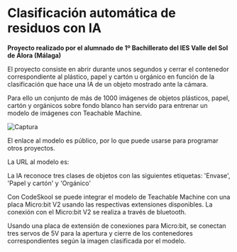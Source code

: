 # Clasificación automática de residuos con IA
**Proyecto realizado por el alumnado de 1º Bachillerato del IES Valle del Sol de Álora (Málaga)**

El proyecto consiste en abrir durante unos segundos y cerrar el contenedor correspondiente al plástico, papel y cartón u orgánico en función de la clasificación que hace una IA de un objeto mostrado ante la cámara.

Para ello un conjunto de más de 1000 imágenes de objetos plásticos, papel, cartón y orgánicos sobre fondo blanco han servido para entrenar un modelo de imágenes con Teachable Machine.

![Captura](https://github.com/TecnoProfesor/Residuos/assets/65020790/72bbe42e-4c24-4b5b-aabd-d223456ea2f5)

El enlace al modelo es público, por lo que puede usarse para programar otros proyectos. 

La URL al modelo es: 

La IA reconoce tres clases de objetos con las siguientes etiquetas: 'Envase', 'Papel  y cartón' y 'Orgánico'

Con CodeSkool se puede integrar el modelo de Teachable Machine con una placa Micro:bit V2 usando las respectivas extensiones disponibles. La conexión con el Micro:bit V2 se realiza a través de bluetooth.

Usando una placa de extensión de conexiones para Micro:bit, se conectan tres servos de 5V para la apertura y cierre de los contenedores correspondientes según la imagen clasificada por el modelo.

